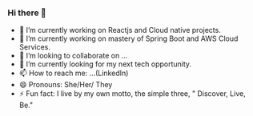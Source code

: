 ### Hi there 👋

- 🔭 I’m currently working on Reactjs and  Cloud native projects.
- 🌱 I’m currently working on mastery of Spring Boot and AWS Cloud Services.
- 👯 I’m looking to collaborate on ... 
- 🤔 I’m currently looking for my next tech opportunity.
- 📫 How to reach me: ...(LinkedIn)
- 😄 Pronouns: She/Her/ They 
- ⚡ Fun fact: I live by my own motto, the simple three, " Discover, Live, Be." 
